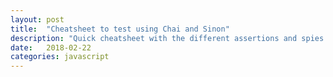 ```yaml
---
layout: post
title:  "Cheatsheet to test using Chai and Sinon"
description: "Quick cheatsheet with the different assertions and spies and stub snnippets for succesfully testing in javascript."
date:   2018-02-22
categories: javascript
---
```


